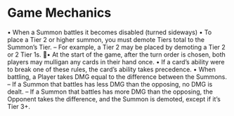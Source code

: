 # Game Mechanics
• When a Summon battles it becomes disabled (turned sideways)
• To place a Tier 2 or higher summon, you must demote Tiers total to the Summon’s Tier.
	– For example, a Tier 2 may be placed by demoting a Tier 2 or 2 Tier 1s.
• At the start of the game, after the turn order is chosen, both players may mulligan any cards in their hand once.
• If a card’s ability were to break one of these rules, the card’s ability takes precedence.
• When battling, a Player takes DMG equal to the difference between the Summons.
	– If a Summon that battles has less DMG than the opposing, no DMG is dealt.
	– If a Summon that battles has more DMG than the opposing, the Opponent takes the difference, and the Summon is demoted, except if it’s Tier 3+.
